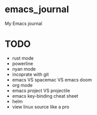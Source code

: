 # emacs_journal
My Emacs journal
# TODO
* rust mode
* powerline
* nyan mode
* incoprate with git
* emacs VS spacemac VS emacs doom
* org mode
* emacs project VS projectile
* emacs key-binding cheat sheet
* helm
* view linux source like a pro
